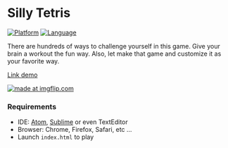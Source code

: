Silly Tetris
==================

[![Platform](https://img.shields.io/badge/platform-web-blue.svg
)](https://www.google.com/chrome/)
[![Language](https://img.shields.io/badge/language-javascript-yello.svg
)](https://www.javascript.com)

There are hundreds of ways to challenge yourself in this game. Give your brain a workout the fun way. Also, let make that game and customize it as your favorite way.

[Link demo](https://silly-tetris-90.firebaseapp.com/index.html)

<a href="https://imgflip.com/gif/1n3ecx"><img src="https://i.imgflip.com/1n3ecx.gif" title="made at imgflip.com"/></a>

### Requirements
- IDE: [Atom](https://atom.io), [Sublime](https://www.sublimetext.com) or even TextEditor
- Browser: Chrome, Firefox, Safari, etc ...
- Launch `index.html` to play
